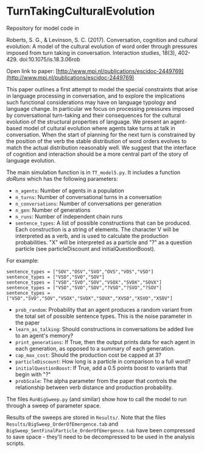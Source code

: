# TurnTakingCulturalEvolution

Repository for model code in

Roberts, S. G., & Levinson, S. C. (2017). Conversation, cognition and cultural evolution: A model of the cultural evolution of word order through pressures imposed from turn taking in conversation. Interaction studies, 18(3), 402-429. doi:10.1075/is.18.3.06rob

Open link to paper: [http://www.mpi.nl/publications/escidoc-2449769](http://www.mpi.nl/publications/escidoc-2449769)

This paper outlines a first attempt to model the special constraints that arise in language processing in conversation, and to explore the implications such functional considerations may have on language typology and language change. In particular we focus on processing pressures imposed by conversational turn-taking and their consequences for the cultural evolution of  the structural properties of language. We present an agent-based model of cultural evolution where agents take turns at talk in conversation. When the start of planning for the next turn is constrained by the position of the verb the stable distribution of word orders evolves to match the actual distribution reasonably well. We suggest that the interface of cognition and interaction should be a more central part of the story of language evolution. 


The main simulation function is in `TT_model5.py`.  It includes a function *doRuns* which has the following parameters:

-  `n_agents`: Number of agents in a population
-  `n_turns`: Number of conversational turns in a conversation
-  `n_conversations`: Number of conversations per generation
-  `n_gen`: Number of generations
-  `n_runs`: Number of independent chain runs
-  `sentence_types`: A list of possible constructions that can be produced. Each construction is a string of elements.  The character V will be interpreted as a verb, and is used to calculate the production probabilities.  "X" will be interpreted as a particle and "?" as a question particle (see particleDiscount and initialQuestionBoost).

For example:

```
sentence_types = ["SOV","OSV","SVO","OVS","VOS","VSO"]
sentence_types = ["VSO","SVO","SOV"]
sentence_types = ["VSO","SVO","SOV","VSOX","SVOX","SOVX"]
sentence_types = ["VSO","SVO","SOV","?VSO","?SVO","?SOV"]
sentence_types = ["VSO","SVO","SOV","VSOX","SVOX","SOVX","XVSO","XSVO","XSOV"]
```

-  `prob_random`: Probability that an agent produces a random variant from the total set of possible sentence types. This is the noise parameter in the paper
-  `learn_as_talking`: Should constructions in conversations be added live to an agent's memory?
-  `print_generations`: If True, then the output prints data for each agent in each generation, as opposed to a summary of each generation.
-  `cap_max_cost`: Should the production cost be capped at 3?
-  `particleDiscount`: How long is a particle in comparison to a full word?
-  `initialQuestionBoost`: If True, add a 0.5 points boost to variants that begin with "?"
-  `probScale`: The alpha parameter from the paper that controls the relationship between verb distance and production probability.

The files `RunBigSweep.py` (and similar) show how to call the model to run through a sweep of parameter space.


Results of the sweeps are stored in `Results/`.  Note that the files `Results/BigSweep_OrderOfEmergence.tab` and `BigSweep_SentFinalParticle_OrderOfEmergence.tab` have been compressed to save space - they'll need to be decompressed to be used in the analysis scripts.
